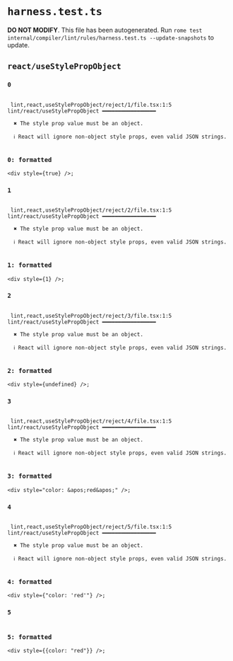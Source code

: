 # `harness.test.ts`

**DO NOT MODIFY**. This file has been autogenerated. Run `rome test internal/compiler/lint/rules/harness.test.ts --update-snapshots` to update.

## `react/useStylePropObject`

### `0`

```

 lint,react,useStylePropObject/reject/1/file.tsx:1:5 lint/react/useStylePropObject ━━━━━━━━━━━━━━━━━

  ✖ The style prop value must be an object.

  ℹ React will ignore non-object style props, even valid JSON strings.


```

### `0: formatted`

```tsx
<div style={true} />;

```

### `1`

```

 lint,react,useStylePropObject/reject/2/file.tsx:1:5 lint/react/useStylePropObject ━━━━━━━━━━━━━━━━━

  ✖ The style prop value must be an object.

  ℹ React will ignore non-object style props, even valid JSON strings.


```

### `1: formatted`

```tsx
<div style={1} />;

```

### `2`

```

 lint,react,useStylePropObject/reject/3/file.tsx:1:5 lint/react/useStylePropObject ━━━━━━━━━━━━━━━━━

  ✖ The style prop value must be an object.

  ℹ React will ignore non-object style props, even valid JSON strings.


```

### `2: formatted`

```tsx
<div style={undefined} />;

```

### `3`

```

 lint,react,useStylePropObject/reject/4/file.tsx:1:5 lint/react/useStylePropObject ━━━━━━━━━━━━━━━━━

  ✖ The style prop value must be an object.

  ℹ React will ignore non-object style props, even valid JSON strings.


```

### `3: formatted`

```tsx
<div style="color: &apos;red&apos;" />;

```

### `4`

```

 lint,react,useStylePropObject/reject/5/file.tsx:1:5 lint/react/useStylePropObject ━━━━━━━━━━━━━━━━━

  ✖ The style prop value must be an object.

  ℹ React will ignore non-object style props, even valid JSON strings.


```

### `4: formatted`

```tsx
<div style={"color: 'red'"} />;

```

### `5`

```

```

### `5: formatted`

```tsx
<div style={{color: "red"}} />;

```
